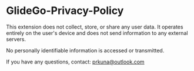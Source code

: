 # GlideGo-Privacy-Policy

This extension does not collect, store, or share any user data. It operates entirely on the user's device and does not send information to any external servers.

No personally identifiable information is accessed or transmitted.

If you have any questions, contact: prkuna@outlook.com
